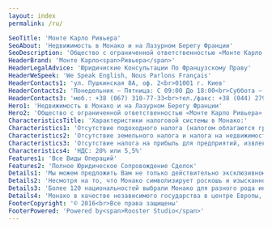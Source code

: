 ```yaml
---
layout: index
permalink: /ru/

SeoTitle: 'Монте Карло Ривьера'
SeoAbout: 'Недвижимость в Монако и на Лазурном Берегу Франции'
SeoDescription: 'Общество с ограниченной ответственностью «Монте Карло Ривьера» является первой компанией на украинском рынке работающей с недвижимостью в Монако и Лазурном Берегу Франции на прямую без посредников.'
HeaderBrand: 'Монте Карло<span>Ривьера</span>'
HeaderLegalAdvice: 'Юридичиские Консультации По Французскому Праву'
HeaderWeSpeek: 'We Speak English, Nous Parlons Français'
HeaderContacts1: 'ул. Пушкинская 8А, оф. 2<br>01001 г. Киев'
HeaderContacts2: 'Понедельник – Пятница: С 09:00 До 18:00<br>Суббота – Воскресение: По Предварительной Записи'
HeaderContacts3: 'моб.: +38 (067) 310-77-33<br>тел./факс: +38 (044) 279-00-54'
Hero1: 'Недвижимость в Монако и на Лазурном Берегу Франции'
Hero2: 'Общество с ограниченной ответственностью «Монте Карло Ривьера» является первой компанией на украинском рынке работающей с недвижимостью в Монако и Лазурном Берегу Франции на прямую без посредников.'
CharacteristicsTitle: 'Характеристики налоговой системы в Монако:'
Characteristics1: 'Отсутствие подоходного налога (налогом облагаются граждане Франции и США)'
Characteristics2: 'Отсутствие земельного налога и налога на недвижимость, отсутствие профессионального налога'
Characteristics3: 'Отсутствие налога на прибыль для предприятий, извлекающих более 75% своего дохода от операций на территории Монако'
Characteristics4: 'НДС: 20% или 5,5%'
Features1: 'Все Виды Операций'
Features2: 'Полное Юридическое Сопровождение Сделок'
Details1: 'Мы можем предложить Вам не только действительно эксклюзивною недвижимость сегмента “люкс” в Монако и на Лазурном Берегу, а так же  предоставление персонализированных услуг и индивидуальный подход ко всем Вашим потребностям во время совершения сделок: юридические консультации по коммерческому, фискальному а так же по корпоративному праву в Монако и во Франции, сопровождение и переводы во время Ваших визитов в Монако и многое другое.'
Details2: 'Несмотря на то, что Монако символизирует роскошь и изысканность, эта страна предлагает спокойствие и оптимальную безопасность для его жителей и их имущества.'
Details3: 'Более 120 национальностей выбрали Монако для разного рода инвестиций. Княжество Монако имеет международную репутацию динамичной и диверсифицированной экономики а так же множество финансовых платформ.'
Details4: 'Монако в качестве независимого государства в центре Европы, предлагает инвесторам и иностранным жителям уникальный образ жизни, надежность инвестиций в сочетании с преимуществами привлекательной налоговой системы. Вкладывая деньги в Монако, Вы получаете выгоду от низкого налогообложения.'
FooterCopyright: '© 2016<br>Все права защищены'
FooterPowered: 'Powered by<span>Rooster Studio</span>'
---
```

